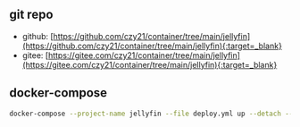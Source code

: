## git repo
  - github: [https://github.com/czy21/container/tree/main/jellyfin](https://github.com/czy21/container/tree/main/jellyfin){:target=_blank}
  - gitee: [https://gitee.com/czy21/container/tree/main/jellyfin](https://gitee.com/czy21/container/tree/main/jellyfin){:target=_blank}
## docker-compose
```bash
docker-compose --project-name jellyfin --file deploy.yml up --detach --remove-orphans
```